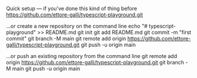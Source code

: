 
Quick setup — if you’ve done this kind of thing before
https://github.com/ettore-galli/typescript-playground.git


…or create a new repository on the command line
echo "# typescript-playground" >> README.md
git init
git add README.md
git commit -m "first commit"
git branch -M main
git remote add origin https://github.com/ettore-galli/typescript-playground.git
git push -u origin main

…or push an existing repository from the command line
git remote add origin https://github.com/ettore-galli/typescript-playground.git
git branch -M main
git push -u origin main